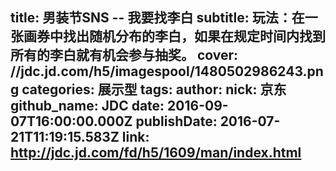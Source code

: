 title: 男装节SNS -- 我要找李白
subtitle: 玩法：在一张画券中找出随机分布的李白，如果在规定时间内找到所有的李白就有机会参与抽奖。
cover: //jdc.jd.com/h5/imagespool/1480502986243.png
categories: 展示型
tags:
author:
  nick: 京东
  github_name: JDC
date: 2016-09-07T16:00:00.000Z
publishDate: 2016-07-21T11:19:15.583Z
link: http://jdc.jd.com/fd/h5/1609/man/index.html
---